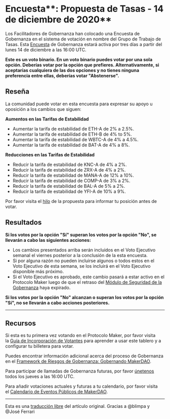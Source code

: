 # Encuesta**: Propuesta de Tasas - 14 de diciembre de 2020**

Los Facilitadores de Gobernanza han colocado una Encuesta de Gobernanza en el sistema de votación en nombre del Grupo de Trabajo de Tasas. Esta [Encuesta](https://community-development.makerdao.com/en/learn/governance/on-chain-gov) de Gobernanza estará activa por tres días a partir del lunes 14 de diciembre a las 16:00 UTC.

**Este es un voto binario. En un voto binario puedes votar por una sola opción. Deberías votar por la opción que prefieres. Alternativamente, si aceptarías cualquiera de las dos opciones y no tienes ninguna preferencia entre ellas, deberías votar "Abstenerse".**

## **Reseña**

La comunidad puede votar en esta encuesta para expresar su apoyo u oposición a los cambios que siguen:

**Aumentos en las Tarifas de Estabilidad**

- Aumentar la tarifa de estabilidad de ETH-A de 2% a 2.5%.
- Aumentar la tarifa de estabilidad de ETH-B de 4% to 5%.
- Aumentar la tarifa de estabilidad de WBTC-A de 4% a 4.5%.
- Aumentar la tarifa de estabilidad de BAT-A de 4% a 8%.

**Reducciones en las Tarifas de Estabilidad**

- Reducir la tarifa de estabilidad de KNC-A de 4% a 2%.
- Reducir la tarifa de estabilidad de ZRX-A de 4% a 2%.
- Reducir la tarifa de estabilidad de MANA-A de 12% a 10%.
- Reducir la tarifa de estabilidad de COMP-A de 3% a 2%.
- Reducir la tarifa de estabilidad de BAL-A de 5% a 2%.
- Reducir la tarifa de estabilidad de YFI-A de 10% a 9%.

Por favor visita el [hilo](https://forum.makerdao.com/t/rates-changes-proposal-7-dec-2020/5533) de la propuesta para informar tu posición antes de votar.

## Resultados

**Si los votos por la opción "Sí" superan los votos por la opción "No", se llevarán a cabo las siguientes acciones:**

- Los cambios presentados arriba serán incluidos en el Voto Ejecutivo semanal el viernes posterior a la conclusión de la esta encuesta.
- Si por alguna razón no pueden incluirse algunos o todos estos en el Voto Ejecutivo de esta semana, se los incluirá en el Voto Ejecutivo disponible más próximo.
- Si el Voto Ejecutivo es aprobado, este cambio pasará a estar activo en el Protocolo Maker luego de que el retraso del [Módulo de Seguridad de la Gobernanza](https://forum.makerdao.com/tag/govsec-module) haya expirado.

**Si los votos por la opción "No" alcanzan o superan los votos por la opción "Sí", no se llevarán a cabo acciones posteriores.**

---

## **Recursos**

Si esta es tu primera vez votando en el Protocolo Maker, por favor visita la [Guía de Incorporación de Votantes](https://community-development.makerdao.com/onboarding/voter-onboarding) para aprender a usar este tablero y a configurar tu billetera para votar.

Puedes encontrar información adicional acerca del proceso de Gobernanza en el [Framework de Riesgos de Gobernanza: Gobernando MakerDAO](https://community-development.makerdao.com/governance/governance-risk-framework).

Para participar de llamadas de Gobernanza futuras, por favor [únetenos](https://community-development.makerdao.com/governance/governance-and-risk-meetings) todos los jueves a las 16:00 UTC.

Para añadir votaciones actuales y futuras a tu calendario, por favor visita el [Calendario de Eventos Públicos de MakerDAO](https://calendar.google.com/calendar/embed?src=makerdao.com_3efhm2ghipksegl009ktniomdk%40group.calendar.google.com&ctz=America%2FLos_Angeles).

---

Esta es una [traducción libre](https://github.com/makerdao/community/blob/master/governance/polls/Rates%20Proposal%20-%20December%2014,%202020.md) del artículo original. Gracias a @blimpa y @José Ferrari
